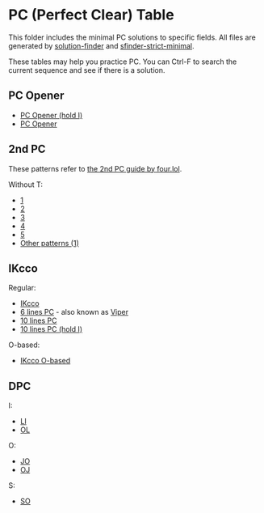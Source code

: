 <script>
import Fumen from "$lib/Fumen.svelte";
</script>

PC (Perfect Clear) Table
=========================

This folder includes the minimal PC solutions to specific fields. All files are generated by [solution-finder](https://github.com/knewjade/solution-finder) and [sfinder-strict-minimal](https://github.com/eight04/sfinder-strict-minimal).

These tables may help you practice PC. You can Ctrl-F to search the current sequence and see if there is a solution.

PC Opener
---------

* [PC Opener (hold I)](pc-table/pc-opener)
* [PC Opener](pc-table/pc-opener-no-hold)

2nd PC
------

These patterns refer to [the 2nd PC guide by four.lol](https://four.lol/perfect-clears/2nd).

Without T:

* [1](pc-table/2nd-pc-no-t-1)
* [2](pc-table/2nd-pc-no-t-2)
* [3](pc-table/2nd-pc-no-t-3)
* [4](pc-table/2nd-pc-no-t-4)
* [5](pc-table/2nd-pc-no-t-5)
* [Other patterns (1)](pc-table/2nd-pc-no-t-6)

IKcco
-----

Regular:

* [IKcco](pc-table/ikcco)
* [6 lines PC](pc-table/ikcco-6-lines) - also known as [Viper](https://four.lol/openers/viper)
* [10 lines PC](pc-table/ikcco-10-lines)
* [10 lines PC (hold I)](pc-table/ikcco-10-lines-i-top)

O-based:

* [IKcco O-based](pc-table/ikcco-o-based)

DPC
----

I:

* [LI](pc-table/dpc-i-li)
* [OL](pc-table/dpc-i-ol)

O:

* [JO](pc-table/dpc-o-jo)
* [OJ](pc-table/dpc-o-oj)

S:

* [SO](pc-table/dpc-s-so)
